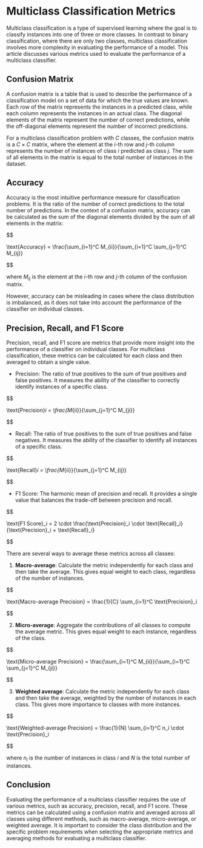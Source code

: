 # Multiclass Classification Metrics

Multiclass classification is a type of supervised learning where the goal is to classify instances into one of three or more classes. In contrast to binary classification, where there are only two classes, multiclass classification involves more complexity in evaluating the performance of a model. This article discusses various metrics used to evaluate the performance of a multiclass classifier.

## Confusion Matrix

A confusion matrix is a table that is used to describe the performance of a classification model on a set of data for which the true values are known. Each row of the matrix represents the instances in a predicted class, while each column represents the instances in an actual class. The diagonal elements of the matrix represent the number of correct predictions, while the off-diagonal elements represent the number of incorrect predictions.

For a multiclass classification problem with $C$ classes, the confusion matrix is a $C \times C$ matrix, where the element at the $i$-th row and $j$-th column represents the number of instances of class $i$ predicted as class $j$. The sum of all elements in the matrix is equal to the total number of instances in the dataset.

## Accuracy

Accuracy is the most intuitive performance measure for classification problems. It is the ratio of the number of correct predictions to the total number of predictions. In the context of a confusion matrix, accuracy can be calculated as the sum of the diagonal elements divided by the sum of all elements in the matrix:


$$

\text{Accuracy} = \frac{\sum_{i=1}^C M_{ii}}{\sum_{i=1}^C \sum_{j=1}^C M_{ij}}

$$


where $M_{ij}$ is the element at the $i$-th row and $j$-th column of the confusion matrix.

However, accuracy can be misleading in cases where the class distribution is imbalanced, as it does not take into account the performance of the classifier on individual classes.

## Precision, Recall, and F1 Score

Precision, recall, and F1 score are metrics that provide more insight into the performance of a classifier on individual classes. For multiclass classification, these metrics can be calculated for each class and then averaged to obtain a single value.

- Precision: The ratio of true positives to the sum of true positives and false positives. It measures the ability of the classifier to correctly identify instances of a specific class.


$$

\text{Precision}_i = \frac{M_{ii}}{\sum_{j=1}^C M_{ji}}

$$


- Recall: The ratio of true positives to the sum of true positives and false negatives. It measures the ability of the classifier to identify all instances of a specific class.


$$

\text{Recall}_i = \frac{M_{ii}}{\sum_{j=1}^C M_{ij}}

$$


- F1 Score: The harmonic mean of precision and recall. It provides a single value that balances the trade-off between precision and recall.


$$

\text{F1 Score}_i = 2 \cdot \frac{\text{Precision}_i \cdot \text{Recall}_i}{\text{Precision}_i + \text{Recall}_i}

$$


There are several ways to average these metrics across all classes:

1. **Macro-average**: Calculate the metric independently for each class and then take the average. This gives equal weight to each class, regardless of the number of instances.


$$

\text{Macro-average Precision} = \frac{1}{C} \sum_{i=1}^C \text{Precision}_i

$$


2. **Micro-average**: Aggregate the contributions of all classes to compute the average metric. This gives equal weight to each instance, regardless of the class.


$$

\text{Micro-average Precision} = \frac{\sum_{i=1}^C M_{ii}}{\sum_{i=1}^C \sum_{j=1}^C M_{ji}}

$$


3. **Weighted average**: Calculate the metric independently for each class and then take the average, weighted by the number of instances in each class. This gives more importance to classes with more instances.


$$

\text{Weighted-average Precision} = \frac{1}{N} \sum_{i=1}^C n_i \cdot \text{Precision}_i

$$


where $n_i$ is the number of instances in class $i$ and $N$ is the total number of instances.

## Conclusion

Evaluating the performance of a multiclass classifier requires the use of various metrics, such as accuracy, precision, recall, and F1 score. These metrics can be calculated using a confusion matrix and averaged across all classes using different methods, such as macro-average, micro-average, or weighted average. It is important to consider the class distribution and the specific problem requirements when selecting the appropriate metrics and averaging methods for evaluating a multiclass classifier.
